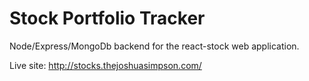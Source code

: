 # Stock Portfolio Tracker

Node/Express/MongoDb backend for the react-stock web application.

Live site: http://stocks.thejoshuasimpson.com/
